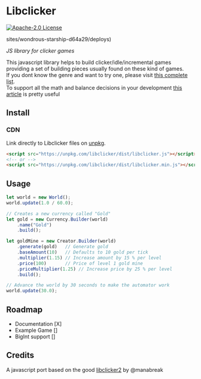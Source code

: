 # Libclicker
[![Apache-2.0 License](https://img.shields.io/badge/License-Apache-2.svg)](https://choosealicense.com/licenses/apache-2.0/)

sites/wondrous-starship-d64a29/deploys)

_JS library for clicker games_

This javascript library helps to build clicker/idle/incremental games providing a set of building pieces usually found on these kind of games.  
If you dont know the genre and want to try one, please visit [this complete list](https://www.reddit.com/r/incremental_games/wiki/list_of_incremental_games).  
To support all the math and balance decisions in your development [this article](https://blog.kongregate.com/the-math-of-idle-games-part-i/) is pretty useful 

## Install

### CDN

Link directly to Libclicker files on [unpkg](https://unpkg.com/).

``` html
<script src="https://unpkg.com/libclicker/dist/libclicker.js"></script>
<!-- or -->
<script src="https://unpkg.com/libclicker/dist/libclicker.min.js"></script>
```
## Usage

``` javascript
let world = new World();
world.update(1.0 / 60.0);

// Creates a new currency called "Gold"
let gold = new Currency.Builder(world)
    .name("Gold")
    .build();

let goldMine = new Creator.Builder(world)
    .generate(gold)   // Generate gold
    .baseAmount(10)   // Defaults to 10 gold per tick
    .multiplier(1.15) // Increase amount by 15 % per level
    .price(100)       // Price of level 1 gold mine
    .priceMultiplier(1.25) // Increase price by 25 % per level
    .build();

// Advance the world by 30 seconds to make the automator work
world.update(30.0);
``` 
## Roadmap
* Documentation [X]
* Example Game []   
* BigInt support []

## Credits
A javascript port based on the good [libclicker2](https://github.com/manabreak/libclicker2) by @manabreak